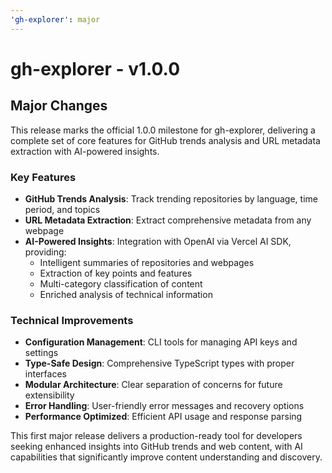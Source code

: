 ```yaml
---
'gh-explorer': major
---
```


# gh-explorer - v1.0.0

## Major Changes

This release marks the official 1.0.0 milestone for gh-explorer, delivering a complete set of core features for GitHub trends analysis and URL metadata extraction with AI-powered insights.

### Key Features

- **GitHub Trends Analysis**: Track trending repositories by language, time period, and topics
- **URL Metadata Extraction**: Extract comprehensive metadata from any webpage
- **AI-Powered Insights**: Integration with OpenAI via Vercel AI SDK, providing:
  - Intelligent summaries of repositories and webpages
  - Extraction of key points and features
  - Multi-category classification of content
  - Enriched analysis of technical information

### Technical Improvements

- **Configuration Management**: CLI tools for managing API keys and settings
- **Type-Safe Design**: Comprehensive TypeScript types with proper interfaces
- **Modular Architecture**: Clear separation of concerns for future extensibility
- **Error Handling**: User-friendly error messages and recovery options
- **Performance Optimized**: Efficient API usage and response parsing

This first major release delivers a production-ready tool for developers seeking enhanced insights into GitHub trends and web content, with AI capabilities that significantly improve content understanding and discovery.
